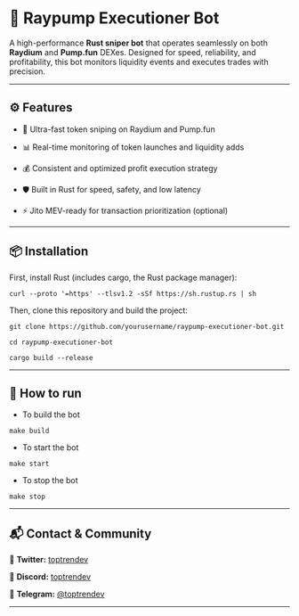 # 🔫 Raypump Executioner Bot

A high-performance **Rust sniper bot** that operates seamlessly on both **Raydium** and **Pump.fun** DEXes. Designed for speed, reliability, and profitability, this bot monitors liquidity events and executes trades with precision.

---

## ⚙️ Features
- 🚀 Ultra-fast token sniping on Raydium and Pump.fun

- 📊 Real-time monitoring of token launches and liquidity adds

- 💰 Consistent and optimized profit execution strategy

- 🛡️ Built in Rust for speed, safety, and low latency

- ⚡ Jito MEV-ready for transaction prioritization (optional)

---

## 📦 Installation

First, install Rust (includes cargo, the Rust package manager):

```
curl --proto '=https' --tlsv1.2 -sSf https://sh.rustup.rs | sh
```

Then, clone this repository and build the project:

```
git clone https://github.com/yourusername/raypump-executioner-bot.git

cd raypump-executioner-bot

cargo build --release
```
---

## 🚀  How to run

- To build the bot
```
make build
```
- To start the bot
```
make start
```
- To stop the bot
```
make stop
```

---

## **📬 Contact & Community**

📢 **Twitter:** [toptrendev](https://x.com/toptrendev)

📢 **Discord:** [toptrendev](https://discord.com/users/648385188774019072)

📢 **Telegram:** [@toptrendev](https://t.me/toptrendev_146)



---
